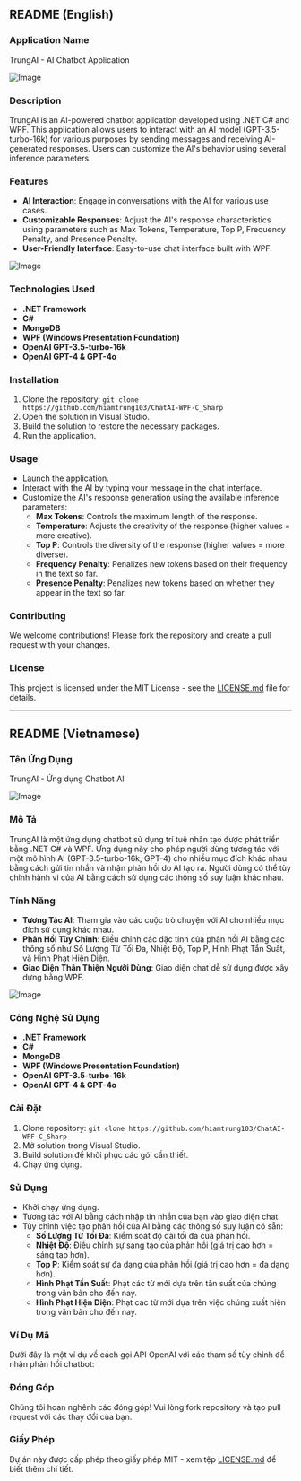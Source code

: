 ## README (English)

### Application Name
TrungAI - AI Chatbot Application

![Image](https://media.discordapp.net/attachments/1197399672633950288/1254391653255352451/image.png?ex=667952c3&is=66780143&hm=045601e0bdf5602da5c2cb26588779c5c0f6125ceadc46ca9932a4afe9c9dddd&=&format=webp&quality=lossless&width=813&height=459)


### Description
TrungAI is an AI-powered chatbot application developed using .NET C# and WPF. This application allows users to interact with an AI model (GPT-3.5-turbo-16k) for various purposes by sending messages and receiving AI-generated responses. Users can customize the AI's behavior using several inference parameters.

### Features
- **AI Interaction**: Engage in conversations with the AI for various use cases.
- **Customizable Responses**: Adjust the AI's response characteristics using parameters such as Max Tokens, Temperature, Top P, Frequency Penalty, and Presence Penalty.
- **User-Friendly Interface**: Easy-to-use chat interface built with WPF.

![Image](https://cdn.discordapp.com/attachments/1197399672633950288/1254394410074902578/image.png?ex=66795554&is=667803d4&hm=5bfdf9791773262834e5fa4043f1a9d5049c1aecb44a1629a008822e78ee105e&)


### Technologies Used
- **.NET Framework**
- **C#**
- **MongoDB**
- **WPF (Windows Presentation Foundation)**
- **OpenAI GPT-3.5-turbo-16k**
- **OpenAI GPT-4 & GPT-4o**

### Installation
1. Clone the repository: `git clone https://github.com/hiamtrung103/ChatAI-WPF-C_Sharp`
2. Open the solution in Visual Studio.
3. Build the solution to restore the necessary packages.
4. Run the application.

### Usage
- Launch the application.
- Interact with the AI by typing your message in the chat interface.
- Customize the AI's response generation using the available inference parameters:
  - **Max Tokens**: Controls the maximum length of the response.
  - **Temperature**: Adjusts the creativity of the response (higher values = more creative).
  - **Top P**: Controls the diversity of the response (higher values = more diverse).
  - **Frequency Penalty**: Penalizes new tokens based on their frequency in the text so far.
  - **Presence Penalty**: Penalizes new tokens based on whether they appear in the text so far.

### Contributing
We welcome contributions! Please fork the repository and create a pull request with your changes.

### License
This project is licensed under the MIT License - see the [LICENSE.md](LICENSE) file for details.

---

## README (Vietnamese)

### Tên Ứng Dụng
TrungAI - Ứng dụng Chatbot AI

![Image](https://media.discordapp.net/attachments/1197399672633950288/1254391653255352451/image.png?ex=667952c3&is=66780143&hm=045601e0bdf5602da5c2cb26588779c5c0f6125ceadc46ca9932a4afe9c9dddd&=&format=webp&quality=lossless&width=813&height=459)

### Mô Tả
TrungAI là một ứng dụng chatbot sử dụng trí tuệ nhân tạo được phát triển bằng .NET C# và WPF. Ứng dụng này cho phép người dùng tương tác với một mô hình AI (GPT-3.5-turbo-16k, GPT-4) cho nhiều mục đích khác nhau bằng cách gửi tin nhắn và nhận phản hồi do AI tạo ra. Người dùng có thể tùy chỉnh hành vi của AI bằng cách sử dụng các thông số suy luận khác nhau.

### Tính Năng
- **Tương Tác AI**: Tham gia vào các cuộc trò chuyện với AI cho nhiều mục đích sử dụng khác nhau.
- **Phản Hồi Tùy Chỉnh**: Điều chỉnh các đặc tính của phản hồi AI bằng các thông số như Số Lượng Từ Tối Đa, Nhiệt Độ, Top P, Hình Phạt Tần Suất, và Hình Phạt Hiện Diện.
- **Giao Diện Thân Thiện Người Dùng**: Giao diện chat dễ sử dụng được xây dựng bằng WPF.

![Image](https://cdn.discordapp.com/attachments/1197399672633950288/1254394410074902578/image.png?ex=66795554&is=667803d4&hm=5bfdf9791773262834e5fa4043f1a9d5049c1aecb44a1629a008822e78ee105e&)


### Công Nghệ Sử Dụng
- **.NET Framework**
- **C#**
- **MongoDB**
- **WPF (Windows Presentation Foundation)**
- **OpenAI GPT-3.5-turbo-16k**
- **OpenAI GPT-4 & GPT-4o**
### Cài Đặt
1. Clone repository: `git clone https://github.com/hiamtrung103/ChatAI-WPF-C_Sharp`
2. Mở solution trong Visual Studio.
3. Build solution để khôi phục các gói cần thiết.
4. Chạy ứng dụng.

### Sử Dụng
- Khởi chạy ứng dụng.
- Tương tác với AI bằng cách nhập tin nhắn của bạn vào giao diện chat.
- Tùy chỉnh việc tạo phản hồi của AI bằng các thông số suy luận có sẵn:
  - **Số Lượng Từ Tối Đa**: Kiểm soát độ dài tối đa của phản hồi.
  - **Nhiệt Độ**: Điều chỉnh sự sáng tạo của phản hồi (giá trị cao hơn = sáng tạo hơn).
  - **Top P**: Kiểm soát sự đa dạng của phản hồi (giá trị cao hơn = đa dạng hơn).
  - **Hình Phạt Tần Suất**: Phạt các từ mới dựa trên tần suất của chúng trong văn bản cho đến nay.
  - **Hình Phạt Hiện Diện**: Phạt các từ mới dựa trên việc chúng xuất hiện trong văn bản cho đến nay.

### Ví Dụ Mã
Dưới đây là một ví dụ về cách gọi API OpenAI với các tham số tùy chỉnh để nhận phản hồi chatbot:


### Đóng Góp
Chúng tôi hoan nghênh các đóng góp! Vui lòng fork repository và tạo pull request với các thay đổi của bạn.

### Giấy Phép
Dự án này được cấp phép theo giấy phép MIT - xem tệp [LICENSE.md](LICENSE) để biết thêm chi tiết.
